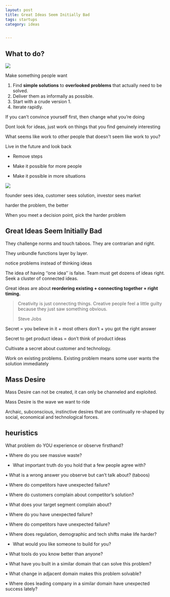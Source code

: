 ```yaml
---
layout: post
title: Great Ideas Seem Initially Bad
tags: startups
category: ideas 


---
```


## What to do?

![](https://miro.medium.com/max/764/1*yHl7TYsT09uB0YRqjkDaMA.png)


Make something people want

1. Find <b>simple solutions</b> to  <b>overlooked problems</b> that actually need to be solved.
2. Deliver them as informally as possible.
3. Start with a crude version 1.
4. Iterate rapidly.

If you can’t convince
yourself first,
then change what you’re doing

Dont look for ideas, just work on things that you find genuinely interesting 

What seems like work to other people that doesn't seem like work to you?

Live in the future and look back

- Remove steps

- Make it possible for more people

- Make it possible in more situations

![](https://miro.medium.com/max/738/1*TvyPaepHDMMhOUh5lbzBQw.png)

founder sees idea, customer sees solution, investor sees market

harder the problem, the better

When you meet a decision point, pick the harder problem

## Great Ideas Seem Initially Bad

They challenge norms and touch taboos. They are contrarian and right.

They unbundle functions layer by layer.

notice problems instead of thinking ideas

The idea of having ‘‘one idea’’ is false. Team must get dozens of ideas right. Seek a cluster of connected ideas.

Great ideas are about <b>reordering existing + connecting together + right timing.</b>

> Creativity is just connecting things. Creative people feel a little guilty because they just saw something obvious. 
> 
> Steve Jobs
    
Secret = you believe in it + most others don’t + you got the right answer

Secret to get product ideas = don’t think of product ideas

Cultivate a secret about customer and technology.

Work on existing problems. Existing problem means some user wants the solution immediately


## Mass Desire
Mass Desire can not be
created, it can only be
channeled and exploited.

Mass Desire is the wave we
want to ride

Archaic, subconscious, instinctive
desires that are continually
re-shaped by social, economical
and technological forces.


## heuristics

What problem do YOU experience or
observe firsthand?

• Where do you see massive waste?

* What important truth do you hold that a
few people agree with?

• What is a wrong answer you observe but
can’t talk about? (taboos)

• Where do competitors have unexpected
failure?

• Where do customers complain about
competitor’s solution?

• What does your target segment complain
about?

• Where do you have unexpected failure?

• Where do competitors have unexpected
failure?

• Where does regulation, demographic and
tech shifts make life harder?

* What would you like someone to build for you?

• What tools do you know better than anyone?

• What have you built in a similar domain that can
solve this problem?

• What change in adjacent domain makes this
problem solvable?

• Where does leading company in a similar
domain have unexpected success lately?